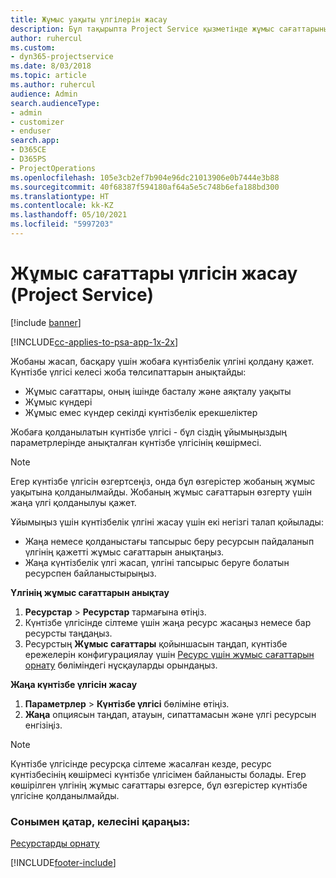 ```yaml
---
title: Жұмыс уақыты үлгілерін жасау
description: Бұл тақырыпта Project Service қызметінде жұмыс сағаттарының үлгісін жасау жолдары сипатталады.
author: ruhercul
ms.custom:
- dyn365-projectservice
ms.date: 8/03/2018
ms.topic: article
ms.author: ruhercul
audience: Admin
search.audienceType:
- admin
- customizer
- enduser
search.app:
- D365CE
- D365PS
- ProjectOperations
ms.openlocfilehash: 105e3cb2ef7b904e96dc21013906e0b7444e3b88
ms.sourcegitcommit: 40f68387f594180af64a5e5c748b6efa188bd300
ms.translationtype: HT
ms.contentlocale: kk-KZ
ms.lasthandoff: 05/10/2021
ms.locfileid: "5997203"
---
```

# <a name="create-a-work-hours-template-project-service"></a>Жұмыс сағаттары үлгісін жасау (Project Service)

[!include [banner](../includes/psa-now-project-operations.md)]

[!INCLUDE[cc-applies-to-psa-app-1x-2x](../includes/cc-applies-to-psa-app-3x.md)]

Жобаны жасап, басқару үшін жобаға күнтізбелік үлгіні қолдану қажет. Күнтізбе үлгісі келесі жоба төлсипаттарын анықтайды:

- Жұмыс сағаттары, оның ішінде басталу және аяқталу уақыты
- Жұмыс күндері
- Жұмыс емес күндер секілді күнтізбелік ерекшеліктер

Жобаға қолданылатын күнтізбе үлгісі - бұл сіздің ұйымыңыздың параметрлерінде анықталған күнтізбе үлгісінің көшірмесі.

> [!NOTE]
> Егер күнтізбе үлгісін өзгертсеңіз, онда бұл өзгерістер жобаның жұмыс уақытына қолданылмайды. Жобаның жұмыс сағаттарын өзгерту үшін жаңа үлгі қолданылуы қажет.

Ұйымыңыз үшін күнтізбелік үлгіні жасау үшін екі негізгі талап қойылады:

- Жаңа немесе қолданыстағы тапсырыс беру ресурсын пайдаланып үлгінің қажетті жұмыс сағаттарын анықтаңыз.
- Жаңа күнтізбелік үлгі жасап, үлгіні тапсырыс беруге болатын ресурспен байланыстырыңыз.

**Үлгінің жұмыс сағаттарын анықтау**

1. **Ресурстар** \> **Ресурстар** тармағына өтіңіз.
2. Күнтізбе үлгісінде сілтеме үшін жаңа ресурс жасаңыз немесе бар ресурсты таңдаңыз.
3. Ресурстың **Жұмыс сағаттары** қойыншасын таңдап, күнтізбе ережелерін конфигурациялау үшін [Ресурс үшін жұмыс сағаттарын орнату](/dynamics365/field-service/set-work-hours-resource.md) бөліміндегі нұсқауларды орындаңыз.

**Жаңа күнтізбе үлгісін жасау**

1. **Параметрлер** \> **Күнтізбе үлгісі** бөліміне өтіңіз.
2. **Жаңа** опциясын таңдап, атауын, сипаттамасын және үлгі ресурсын енгізіңіз.


> [!NOTE]
> Күнтізбе үлгісінде ресурсқа сілтеме жасалған кезде, ресурс күнтізбесінің көшірмесі күнтізбе үлгісімен байланысты болады. Егер көшірілген үлгінің жұмыс сағаттары өзгерсе, бұл өзгерістер күнтізбе үлгісіне қолданылмайды.


### <a name="see-also"></a>Сонымен қатар, келесіні қараңыз:  
 [Ресурстарды орнату](../psa/set-up-resources.md)


[!INCLUDE[footer-include](../includes/footer-banner.md)]
